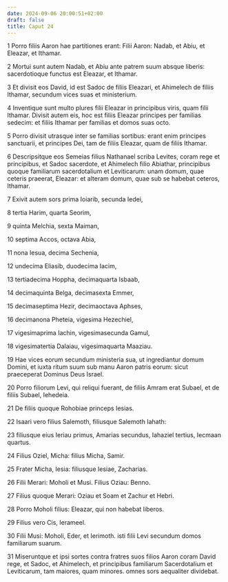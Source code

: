 ```yaml
---
date: 2024-09-06 20:00:51+02:00
draft: false
title: Caput 24
---
```





1 Porro filiis Aaron hae partitiones erant: Filii Aaron: Nadab, et Abiu, et Eleazar, et Ithamar.

2 Mortui sunt autem Nadab, et Abiu ante patrem suum absque liberis: sacerdotioque functus est Eleazar, et Ithamar.

3 Et divisit eos David, id est Sadoc de filiis Eleazari, et Ahimelech de filiis Ithamar, secundum vices suas et ministerium.

4 Inventique sunt multo plures filii Eleazar in principibus viris, quam filii Ithamar. Divisit autem eis, hoc est filiis Eleazar principes per familias sedecim: et filiis Ithamar per familias et domos suas octo.

5 Porro divisit utrasque inter se familias sortibus: erant enim principes sanctuarii, et principes Dei, tam de filiis Eleazar, quam de filiis Ithamar.

6 Descripsitque eos Semeias filius Nathanael scriba Levites, coram rege et principibus, et Sadoc sacerdote, et Ahimelech filio Abiathar, principibus quoque familiarum sacerdotalium et Leviticarum: unam domum, quae ceteris praeerat, Eleazar: et alteram domum, quae sub se habebat ceteros, Ithamar.

7 Exivit autem sors prima Ioiarib, secunda Iedei,

8 tertia Harim, quarta Seorim,

9 quinta Melchia, sexta Maiman,

10 septima Accos, octava Abia,

11 nona Iesua, decima Sechenia,

12 undecima Eliasib, duodecima Iacim,

13 tertiadecima Hoppha, decimaquarta Isbaab,

14 decimaquinta Belga, decimasexta Emmer,

15 decimaseptima Hezir, decimaoctava Aphses,

16 decimanona Pheteia, vigesima Hezechiel,

17 vigesimaprima Iachin, vigesimasecunda Gamul,

18 vigesimatertia Dalaiau, vigesimaquarta Maaziau.

19 Hae vices eorum secundum ministeria sua, ut ingrediantur domum Domini, et iuxta ritum suum sub manu Aaron patris eorum: sicut praeceperat Dominus Deus Israel.

20 Porro filiorum Levi, qui reliqui fuerant, de filiis Amram erat Subael, et de filiis Subael, Iehedeia.

21 De filiis quoque Rohobiae princeps Iesias.

22 Isaari vero filius Salemoth, filiusque Salemoth Iahath:

23 filiusque eius Ieriau primus, Amarias secundus, Iahaziel tertius, Iecmaan quartus.

24 Filius Oziel, Micha: filius Micha, Samir.

25 Frater Micha, Iesia: filiusque Iesiae, Zacharias.

26 Filii Merari: Moholi et Musi. Filius Oziau: Benno.

27 Filius quoque Merari: Oziau et Soam et Zachur et Hebri.

28 Porro Moholi filius: Eleazar, qui non habebat liberos.

29 Filius vero Cis, Ierameel.

30 Filii Musi: Moholi, Eder, et Ierimoth. isti filii Levi secundum domos familiarum suarum.

31 Miseruntque et ipsi sortes contra fratres suos filios Aaron coram David rege, et Sadoc, et Ahimelech, et principibus familiarum Sacerdotalium et Leviticarum, tam maiores, quam minores. omnes sors aequaliter dividebat.

